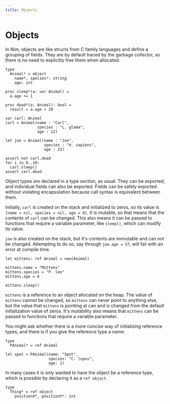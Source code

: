 ```yaml
---
title: Objects
---
```

# Objects

In Nim, objects are like structs from C family languages and define a grouping of fields. They are by default traced by the garbage collector, so there is no need to explicitly free them when allocated.

``` nimrod
type
  Animal* = object
    name*, species*: string
    age: int

proc sleep*(a: var Animal) =
  a.age += 1

proc dead*(a: Animal): bool =
  result = a.age > 20

var carl: Animal
carl = Animal(name : "Carl",
              species : "L. glama",
              age : 12)

let joe = Animal(name : "Joe",
                 species : "H. sapiens",
                 age : 23)

assert not carl.dead
for i in 0..10:
  carl.sleep()
assert carl.dead
```

Object types are declared in a type section, as usual. They can be exported, and individual fields can also be exported. Fields can be safely exported without violating encapsulation because call syntax is equivalent between them.

Initially, `carl` is created on the stack and initialized to zeros, so its value is `[name = nil, species = nil, age = 0]`. It is mutable, so that means that the contents of `carl` can be changed. This also means it can be passed to functions that require a variable parameter, like `sleep()`, which can modify its value.

`joe` is also created on the stack, but it's contents are immutable and can not be changed. Attempting to do so, say through `joe.age = 57`, will fail with an error at compile time.

``` nimrod
let mittens: ref Animal = new(Animal)

mittens.name = "Mittens"
mittens.species = "P. leo"
mittens.age = 6

mittens.sleep()
```

`mittens` is a reference to an object allocated on the heap. The value of `mittens` cannot be changed, so `mittens` can never point to anything else, but the value that `mittens` is pointing at can and is changed from the default initialization value of zeros. It's mutability also means that `mittens` can be passed to functions that require a variable parameter.

You might ask whether there is a more concise way of initializing  reference types, and there is if you give the reference type a name:

``` nimrod
type
  PAnimal* = ref Animal

let spot = PAnimal(name: "Spot",
                   species: "C. lupus",
                   age: 1)
```

In many cases it is only wanted to have the object be a reference type, which is possible by declaring it as a `ref object`.

``` nimrod
type
  Thing* = ref object
    positionX*, positionY*: int
```